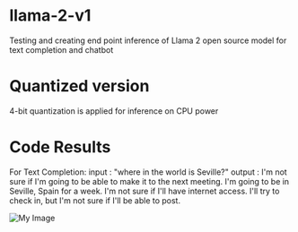 # llama-2-v1
Testing and creating end point inference of Llama 2 open source model for text completion and chatbot 

# Quantized version
4-bit quantization is applied for inference on CPU power

# Code Results
For Text Completion:
input : "where in the world is Seville?"
output : I'm not sure if I'm going to be able to make it to the next meeting. I'm going to be in Seville, Spain for a week. I'm not sure if I'll have internet access. I'll try to check in, but I'm not sure if I'll be able to post.

![My Image](my-image.jpg)
